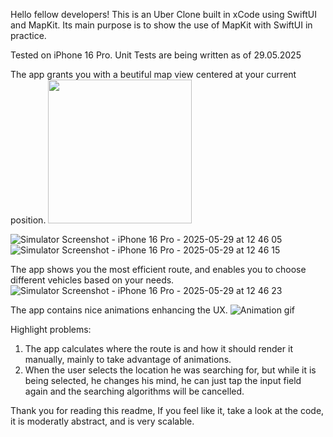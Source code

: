 Hello fellow developers!
This is an Uber Clone built in xCode using SwiftUI and MapKit.
Its main purpose is to show the use of MapKit with SwiftUI in practice.

Tested on iPhone 16 Pro.
Unit Tests are being written as of 29.05.2025

The app grants you with a beutiful map view centered at your current position.
<img src="https://github.com/user-attachments/assets/9b5bb0eb-fc8c-4818-8048-768cb7ef74dc" width="230">

![Simulator Screenshot - iPhone 16 Pro - 2025-05-29 at 12 46 05](https://github.com/user-attachments/assets/06279e21-dbcb-4e03-8241-37be0aefda27)
![Simulator Screenshot - iPhone 16 Pro - 2025-05-29 at 12 46 15](https://github.com/user-attachments/assets/4c75da2f-5d04-47d6-8904-8b4e1960b3c5)

The app shows you the most efficient route, and enables you to choose different vehicles based on your needs.
![Simulator Screenshot - iPhone 16 Pro - 2025-05-29 at 12 46 23](https://github.com/user-attachments/assets/0cc0b82f-69d1-4145-8925-9afd217a910b)

The app contains nice animations enhancing the UX.
![Animation gif](https://github.com/user-attachments/assets/e5235f60-7c7b-460d-8987-d790fc5cb45d)

Highlight problems:
1. The app calculates where the route is and how it should render it manually, mainly to take advantage of animations.
2. When the user selects the location he was searching for, but while it is being selected, he changes his mind, he can just
   tap the input field again and the searching algorithms will be cancelled.

Thank you for reading this readme, If you feel like it, take a look at the code, it is moderatly abstract, and is very scalable.
